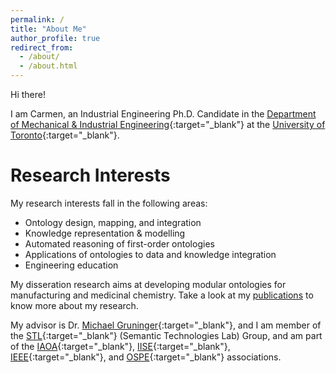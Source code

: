 ```yaml
---
permalink: /
title: "About Me"
author_profile: true
redirect_from: 
  - /about/
  - /about.html
---
```


Hi there!  

I am Carmen, an Industrial Engineering Ph.D. Candidate in the [Department of Mechanical & Industrial Engineering](http://www.mie.utoronto.ca/){:target="_blank"} at the [University of Toronto](http://www.utoronto.ca/){:target="_blank"}.

# Research Interests
My research interests fall in the following areas:
* Ontology design, mapping, and integration
* Knowledge representation & modelling
* Automated reasoning of first-order ontologies
* Applications of ontologies to data and knowledge integration
* Engineering education


My disseration research aims at developing modular ontologies for manufacturing and medicinal chemistry. Take a look at my [publications](publications/) to know more about my research.

My advisor is Dr. [Michael Gruninger](http://stl.mie.utoronto.ca/gruninger.html){:target="_blank"}, and I am member of the [STL](https://stl.mie.utoronto.ca/){:target="_blank"} (Semantic Technologies Lab) Group, and am part of the [IAOA](http://www.iaoa.org/){:target="_blank"}, [IISE](http://www.iise.org/Home/){:target="_blank"}, [IEEE](https://www.ieee.org/index.html){:target="_blank"}, and [OSPE](https://www.ospe.on.ca/){:target="_blank"} associations.